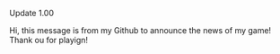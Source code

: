 Update 1.00

Hi, this message is from my Github to announce the news of my game!
Thank ou for playign!
